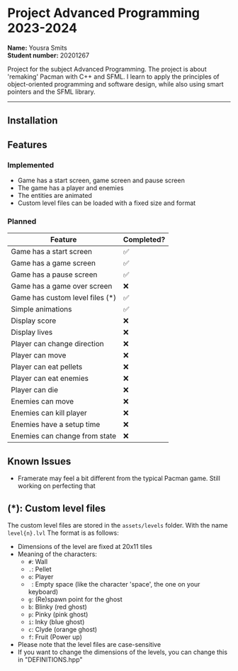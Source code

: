 Project Advanced Programming 2023-2024
=======================================

**Name:** Yousra Smits  
**Student number:** 20201267

Project for the subject Advanced Programming. The project is about 'remaking' Pacman with C++ and SFML.
I learn to apply the principles of object-oriented programming and software design,
while also using smart pointers and the SFML library.

---

## Installation

## Features

### Implemented

- Game has a start screen, game screen and pause screen
- The game has a player and enemies
- The entities are animated
- Custom level files can be loaded with a fixed size and format

### Planned

| Feature                         | Completed? |
|---------------------------------|------------|
| Game has a start screen         | ✅          |
| Game has a game screen          | ✅          |
| Game has a pause screen         | ✅          |
| Game has a game over screen     | ❌          |
| Game has custom level files (*) | ✅          |
| Simple animations               | ✅          |
| Display score                   | ❌          |
| Display lives                   | ❌          |
| Player can change direction     | ❌          |
| Player can move                 | ❌          |
| Player can eat pellets          | ❌          |
| Player can eat enemies          | ❌          |
| Player can die                  | ❌          |
| Enemies can move                | ❌          |
| Enemies can kill player         | ❌          |
| Enemies have a setup time       | ❌          |
| Enemies can change from state   | ❌          |

## Known Issues

- Framerate may feel a bit different from the typical Pacman game. Still working on perfecting that

## (*): Custom level files

The custom level files are stored in the `assets/levels` folder. With the name `level{n}.lvl` The format is as follows:

- Dimensions of the level are fixed at 20x11 tiles
- Meaning of the characters:
  - `#`: Wall
  - `.`: Pellet
  - `o`: Player
  - ` `: Empty space (like the character 'space', the one on your keyboard)
  - `g`: (Re)spawn point for the ghost
  - `b`: Blinky (red ghost)
  - `p`: Pinky (pink ghost)
  - `i`: Inky (blue ghost)
  - `c`: Clyde (orange ghost)
  - `f`: Fruit (Power up)
- Please note that the level files are case-sensitive
- If you want to change the dimensions of the levels, you can change this in "DEFINITIONS.hpp"